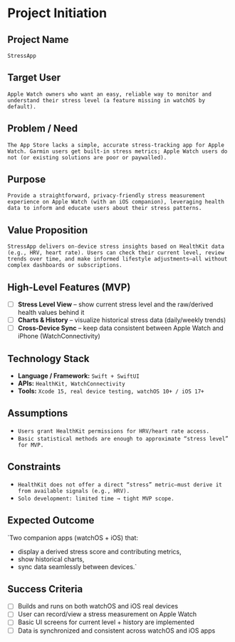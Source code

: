# Project Initiation

## Project Name  
`StressApp`

## Target User  
`Apple Watch owners who want an easy, reliable way to monitor and understand their stress level (a feature missing in watchOS by default).`

## Problem / Need  
`The App Store lacks a simple, accurate stress-tracking app for Apple Watch. Garmin users get built-in stress metrics; Apple Watch users do not (or existing solutions are poor or paywalled).`

## Purpose  
`Provide a straightforward, privacy-friendly stress measurement experience on Apple Watch (with an iOS companion), leveraging health data to inform and educate users about their stress patterns.`

## Value Proposition  
`StressApp delivers on-device stress insights based on HealthKit data (e.g., HRV, heart rate). Users can check their current level, review trends over time, and make informed lifestyle adjustments—all without complex dashboards or subscriptions.`

## High-Level Features (MVP)  
- [ ] **Stress Level View** – show current stress level and the raw/derived health values behind it  
- [ ] **Charts & History** – visualize historical stress data (daily/weekly trends)  
- [ ] **Cross-Device Sync** – keep data consistent between Apple Watch and iPhone (WatchConnectivity)

## Technology Stack  
- **Language / Framework:** `Swift + SwiftUI`  
- **APIs:** `HealthKit, WatchConnectivity`  
- **Tools:** `Xcode 15, real device testing, watchOS 10+ / iOS 17+`

## Assumptions  
- `Users grant HealthKit permissions for HRV/heart rate access.`  
- `Basic statistical methods are enough to approximate “stress level” for MVP.`

## Constraints  
- `HealthKit does not offer a direct “stress” metric—must derive it from available signals (e.g., HRV).`  
- `Solo development: limited time → tight MVP scope.`

## Expected Outcome  
`Two companion apps (watchOS + iOS) that:  
- display a derived stress score and contributing metrics,  
- show historical charts,  
- sync data seamlessly between devices.`

## Success Criteria  
- [ ] Builds and runs on both watchOS and iOS real devices  
- [ ] User can record/view a stress measurement on Apple Watch  
- [ ] Basic UI screens for current level + history are implemented  
- [ ] Data is synchronized and consistent across watchOS and iOS apps

